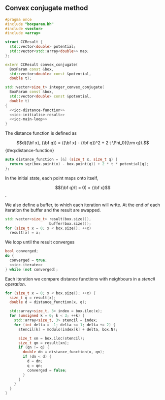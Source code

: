 ## Convex conjugate method

``` {.cpp file=src/convex_conjugate.hh}
#pragma once
#include "boxparam.hh"
#include <vector>
#include <array>

struct CCResult {
  std::vector<double> potential;
  std::vector<std::array<double>> map;
};

extern CCResult convex_conjugate(
  BoxParam const &box,
  std::vector<double> const &potential,
  double t);
```

``` {.cpp file=src/convex_conjugate/integer_cc.cc}
std::vector<size_t> integer_convex_conjugate(
  BoxParam const &box,
  std::vector<double> const &potential,
  double t)
{
  <<icc-distance-function>>
  <<icc-initialise-result>>
  <<icc-main-loop>>
}
```

The distance function is defined as

$$d({\bf x}, {\bf q}) = ({\bf x} - {\bf q})^2 + 2 t \Phi_0({\rm q}).$${#eq:distance-function}

``` {.cpp #icc-distance-function}
auto distance_function = [&] (size_t x, size_t q) {
  return sqr(box.point(x) - box.point(q)) + 2 * t * potential[q];
};
```

In the initial state, each point maps onto itself,

$${\bf q}(t = 0) = {\bf x}$$.

We also define a buffer, to which each iteration will write. At the end of each iteration the buffer and the result are swapped.

``` {.cpp #icc-initialise-result}
std::vector<size_t> result(box.size()),
                    buffer(box.size());
for (size_t x = 0; x < box.size(); ++x)
  result[x] = x;
```

We loop until the result converges

``` {.cpp #icc-main-loop}
bool converged;
do {
  converged = true;
  <<icc-iterate>>
} while (not converged);
```

Each iteration we compare distance functions with neighbours in a *stencil operation*.

``` {.cpp #icc-iterate}
for (size_t x = 0; x < box.size(); ++x) {
  size_t q = result[x];
  double d = distance_function(x, q);

  std::array<size_t, 3> index = box.iloc(x);
  for (unsigned k = 0; k < 3; ++k) {
    std::array<size_t, 3> stencil = index;
    for (int delta = -1; delta <= 1; delta += 2) {
      stencil[k] = modulo(index[k] + delta, box.N);

      size_t xn = box.iloc(stencil);
      size_t qn = result[xn];
      if (qn != q) {
        double dn = distance_function(x, qn);
        if (dn < d) {
          d = dn;
          q = qn;
          converged = false;
        }
      }
    }
  }
}
```